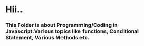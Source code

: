 # Hii..
###      This Folder is about Programming/Coding in Javascript.Various topics like functions, Conditional Statement, Various Methods etc.